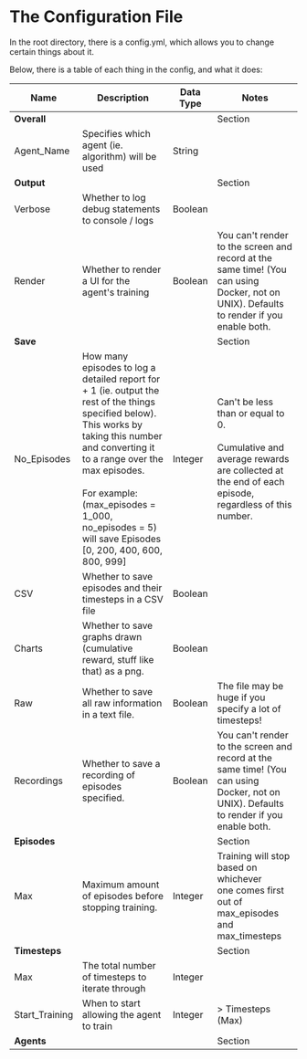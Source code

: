 # The Configuration File
In the root directory, there is a config.yml, which allows you to change certain things about it.

Below, there is a table of each thing in the config, and what it does:

| Name           | Description                                                                                                                                                                                                                                                                                                   | Data Type | Notes                                                                                                                                            |
|----------------|---------------------------------------------------------------------------------------------------------------------------------------------------------------------------------------------------------------------------------------------------------------------------------------------------------------|-----------|--------------------------------------------------------------------------------------------------------------------------------------------------|
| **Overall**    |                                                                                                                                                                                                                                                                                                               |           | Section                                                                                                                                          |
| Agent_Name     | Specifies which agent (ie. algorithm) will be used                                                                                                                                                                                                                                                            | String    |                                                                                                                                                  |
| **Output**     |                                                                                                                                                                                                                                                                                                               |           | Section                                                                                                                                          |
| Verbose        | Whether to log debug statements to console / logs                                                                                                                                                                                                                                                             | Boolean   |                                                                                                                                                  |
| Render         | Whether to render a UI for the agent's training                                                                                                                                                                                                                                                               | Boolean   | You can't render to the screen and record at the same time! (You can using Docker, not on UNIX). Defaults to render if you enable both.          |
| **Save**       |                                                                                                                                                                                                                                                                                                               |           | Section                                                                                                                                          |
| No_Episodes    | How many episodes to log a detailed report for + 1 (ie. output the rest of the things specified below). This works by taking this number and converting it to a range over the max episodes. <br/> <br/> For example: (max_episodes = 1_000, no_episodes = 5) will save Episodes [0, 200, 400, 600, 800, 999] | Integer   | Can't be less than or equal to 0. <br/> <br/>Cumulative and average rewards are collected at the end of each episode, regardless of this number. |
| CSV            | Whether to save episodes and their timesteps in a CSV file                                                                                                                                                                                                                                                    | Boolean   |                                                                                                                                                  |
| Charts         | Whether to save graphs drawn (cumulative reward, stuff like that) as a png.                                                                                                                                                                                                                                   | Boolean   |                                                                                                                                                  |
| Raw            | Whether to save all raw information in a text file.                                                                                                                                                                                                                                                           | Boolean   | The file may be huge if you specify a lot of timesteps!                                                                                          |
| Recordings     | Whether to save a recording of episodes specified.                                                                                                                                                                                                                                                            | Boolean   | You can't render to the screen and record at the same time! (You can using Docker, not on UNIX). Defaults to render if you enable both.          |
| **Episodes**   |                                                                                                                                                                                                                                                                                                               |           | Section                                                                                                                                          |
| Max            | Maximum amount of episodes before stopping training.                                                                                                                                                                                                                                                          | Integer   | Training will stop based on whichever <br/> one comes first out of max_episodes <br/> and max_timesteps                                          |
| **Timesteps**  |                                                                                                                                                                                                                                                                                                               |           | Section                                                                                                                                          |
| Max            | The total number of timesteps to iterate through                                                                                                                                                                                                                                                              | Integer   |                                                                                                                                                  |
| Start_Training | When to start allowing the agent to train                                                                                                                                                                                                                                                                     | Integer   | \> Timesteps (Max)                                                                                                                               |
| **Agents**     |                                                                                                                                                                                                                                                                                                               |           | Section                                                                                                                                          |
